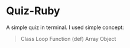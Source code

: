 # Quiz-Ruby
A simple quiz in terminal. I used simple concept:
   > Class
   > Loop
   > Function (def)
   > Array
   > Object
